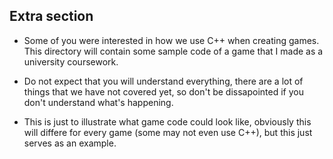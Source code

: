 ## Extra section

- Some of you were interested in how we use C++ when creating games. This directory will contain some sample code of a game that I made as a university coursework. 

- Do not expect that you will understand everything, there are a lot of things that we have not covered yet, so don't be dissapointed if you don't understand what's happening.

- This is just to illustrate what game code could look like, obviously this will differe for every game (some may not even use C++), but this just serves as an example.